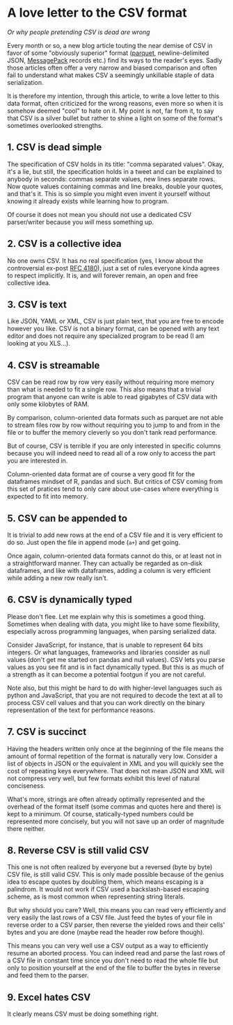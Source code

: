 # A love letter to the CSV format

*Or why people pretending CSV is dead are wrong*

Every month or so, a new blog article touting the near demise of CSV in favor of some "obviously superior" format ([parquet](https://parquet.apache.org/), newline-delimited JSON, [MessagePack](https://msgpack.org/) records etc.) find its ways to the reader's eyes. Sadly those articles often offer a very narrow and biased comparison and often fail to understand what makes CSV a seemingly unkillable staple of data serialization.

It is therefore my intention, through this article, to write a love letter to this data format, often criticized for the wrong reasons, even more so when it is somehow deemed "cool" to hate on it. My point is not, far from it, to say that CSV is a silver bullet but rather to shine a light on some of the format's sometimes overlooked strengths.

## 1. CSV is dead simple

The specification of CSV holds in its title: "comma separated values". Okay, it's a lie, but still, the specification holds in a tweet and can be explained to anybody in seconds: commas separate values, new lines separate rows. Now quote values containing commas and line breaks, double your quotes, and that's it. This is so simple you might even invent it yourself without knowing it already exists while learning how to program.

Of course it does not mean you should not use a dedicated CSV parser/writer because you *will* mess something up.

## 2. CSV is a collective idea

No one owns CSV. It has no real specification (yes, I know about the controversial ex-post [RFC 4180](https://datatracker.ietf.org/doc/html/rfc4180)), just a set of rules everyone kinda agrees to respect implicitly. It is, and will forever remain, an open and free collective idea.

## 3. CSV is text

Like JSON, YAML or XML, CSV is just plain text, that you are free to encode however you like. CSV is not a binary format, can be opened with any text editor and does not require any specialized program to be read (I am looking at you XLS...).

## 4. CSV is streamable

CSV can be read row by row very easily without requiring more memory than what is needed to fit a single row. This also means that a trivial program that anyone can write is able to read gigabytes of CSV data with only some kilobytes of RAM.

By comparison, column-oriented data formats such as parquet are not able to stream files row by row without requiring you to jump to and from in the file or to buffer the memory cleverly so you don't tank read performance.

But of course, CSV is terrible if you are only interested in specific columns because you will indeed need to read all of a row only to access the part you are interested in.

Column-oriented data format are of course a very good fit for the dataframes mindset of R, pandas and such. But critics of CSV coming from this set of pratices tend to only care about use-cases where everything is expected to fit into memory.

## 5. CSV can be appended to

It is trivial to add new rows at the end of a CSV file and it is very efficient to do so. Just open the file in append mode (`a+`) and get going.

Once again, column-oriented data formats cannot do this, or at least not in a straightforward manner. They can actually be regarded as on-disk dataframes, and like with dataframes, adding a column is very efficient while adding a new row really isn't.

## 6. CSV is dynamically typed

Please don't flee. Let me explain why this is sometimes a good thing. Sometimes when dealing with data, you might like to have some flexibility, especially across programming languages, when parsing serialized data.

Consider JavaScript, for instance, that is unable to represent 64 bits integers. Or what languages, frameworks and libraries consider as null values (don't get me started on pandas and null values). CSV lets you parse values as you see fit and is in fact dynamically typed. But this is as much of a strength as it can become a potential footgun if you are not careful.

Note also, but this might be hard to do with higher-level languages such as python and JavaScript, that you are not required to decode the text at all to process CSV cell values and that you can work directly on the binary representation of the text for performance reasons.

## 7. CSV is succinct

Having the headers written only once at the beginning of the file means the amount of formal repetition of the format is naturally very low. Consider a list of objects in JSON or the equivalent in XML and you will quickly see the cost of repeating keys everywhere. That does not mean JSON and XML will not compress very well, but few formats exhibit this level of natural conciseness.

What's more, strings are often already optimally represented and the overhead of the format itself (some commas and quotes here and there) is kept to a minimum. Of course, statically-typed numbers could be represented more concisely, but you will not save up an order of magnitude there neither.

## 8. Reverse CSV is still valid CSV

This one is not often realized by everyone but a reversed (byte by byte) CSV file, is still valid CSV. This is only made possible because of the genius idea to escape quotes by doubling them, which means escaping is a palindrom. It would not work if CSV used a backslash-based escaping scheme, as is most common when representing string literals.

But why should you care? Well, this means you can read very efficiently and very easily the last rows of a CSV file. Just feed the bytes of your file in reverse order to a CSV parser, then reverse the yielded rows and their cells' bytes and you are done (maybe read the header row before though).

This means you can very well use a CSV output as a way to efficiently resume an aborted process. You can indeed read and parse the last rows of a CSV file in constant time since you don't need to read the whole file but only to position yourself at the end of the file to buffer the bytes in reverse and feed them to the parser.

## 9. Excel hates CSV

It clearly means CSV must be doing something right.

<!-- flaws about multiplexing, asv -->
